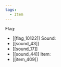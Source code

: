 ```yaml
---
tags:
  - Item
---
```

Flag:
- [[flag_10122]]
Sound:
- [[sound_43]]
- [[sound_17]]
- [[sound_44]]
Item:
- [[item_409]]

